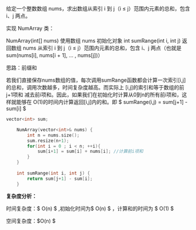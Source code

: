 给定一个整数数组  nums，求出数组从索引 i 到 j（i ≤ j）范围内元素的总和，包含 i、j 两点。

实现 NumArray 类：

NumArray(int[] nums) 使用数组 nums 初始化对象
int sumRange(int i, int j) 返回数组 nums 从索引 i 到 j（i ≤ j）范围内元素的总和，包含 i、j 两点（也就是 sum(nums[i], nums[i + 1], ... , nums[j])）



思路：前缀和

若我们直接保存nums数组的值，每次调用sumRange函数都会计算一次索引[i,j]的总和，调用次数越多，时间复杂度越高。而实际上 [i,j]的索引和等于数组的前j+1项和 减去前i项和。因此，如果我们在初始化时计算从0到n的所有前i项和，这样就能够在 O(1)的时间内计算返回[i,j]内的和。即 $ sumRange(i,j) = sum[j+1] - sum[i] $ 



```c++
vector<int> sum;

    NumArray(vector<int>& nums) {
        int n = nums.size();
        sum.resize(n+1);
        for(int i = 0 ; i < n; ++i){
            sum[i+1] = sum[i] + nums[i]; //计算前i项和
        }
    }
    
    int sumRange(int i, int j) {
        return sum[j+1] - sum[i];
    }
```

<b>复杂度分析：</b>

时间复杂度：$ O(n) $ ,初始化时间为$ O(n) $ ，计算和的时间为 $ O(1) $ 

空间复杂度：$O(n) $

